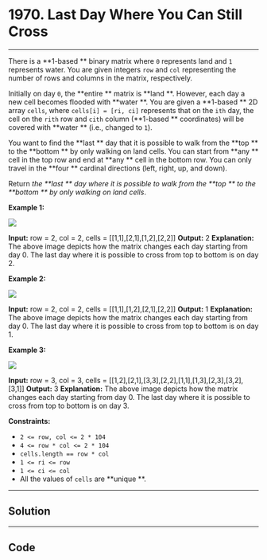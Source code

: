 # 1970. Last Day Where You Can Still Cross

---

There is a **1-based ** binary matrix where `0` represents land and `1` represents water. You are given integers `row` and `col` representing the number of rows and columns in the matrix, respectively.

Initially on day `0`, the **entire ** matrix is **land **. However, each day a new cell becomes flooded with **water **. You are given a **1-based ** 2D array `cells`, where `cells[i] = [ri, ci]` represents that on the `ith` day, the cell on the `rith` row and `cith` column (**1-based ** coordinates) will be covered with **water ** (i.e., changed to `1`).

You want to find the **last ** day that it is possible to walk from the **top ** to the **bottom ** by only walking on land cells. You can start from **any ** cell in the top row and end at **any ** cell in the bottom row. You can only travel in the **four ** cardinal directions (left, right, up, and down).

Return _the **last ** day where it is possible to walk from the **top ** to the **bottom ** by only walking on land cells_.

 

**Example 1:**

![](https://assets.leetcode.com/uploads/2021/07/27/1.png)


**Input:** row = 2, col = 2, cells = [[1,1],[2,1],[1,2],[2,2]]
**Output:** 2
**Explanation:** The above image depicts how the matrix changes each day starting from day 0.
The last day where it is possible to cross from top to bottom is on day 2.


**Example 2:**

![](https://assets.leetcode.com/uploads/2021/07/27/2.png)


**Input:** row = 2, col = 2, cells = [[1,1],[1,2],[2,1],[2,2]]
**Output:** 1
**Explanation:** The above image depicts how the matrix changes each day starting from day 0.
The last day where it is possible to cross from top to bottom is on day 1.


**Example 3:**

![](https://assets.leetcode.com/uploads/2021/07/27/3.png)


**Input:** row = 3, col = 3, cells = [[1,2],[2,1],[3,3],[2,2],[1,1],[1,3],[2,3],[3,2],[3,1]]
**Output:** 3
**Explanation:** The above image depicts how the matrix changes each day starting from day 0.
The last day where it is possible to cross from top to bottom is on day 3.


 

**Constraints:**

  * `2 <= row, col <= 2 * 104`
  * `4 <= row * col <= 2 * 104`
  * `cells.length == row * col`
  * `1 <= ri <= row`
  * `1 <= ci <= col`
  * All the values of `cells` are **unique **.

---

## Solution



---

## Code
```python


```
